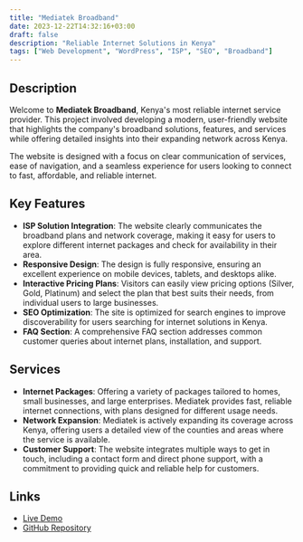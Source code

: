 ```yaml
---
title: "Mediatek Broadband"
date: 2023-12-22T14:32:16+03:00
draft: false
description: "Reliable Internet Solutions in Kenya"
tags: ["Web Development", "WordPress", "ISP", "SEO", "Broadband"]
---
```


## Description
Welcome to **Mediatek Broadband**, Kenya's most reliable internet service provider. This project involved developing a modern, user-friendly website that highlights the company's broadband solutions, features, and services while offering detailed insights into their expanding network across Kenya.

The website is designed with a focus on clear communication of services, ease of navigation, and a seamless experience for users looking to connect to fast, affordable, and reliable internet.

## Key Features

- **ISP Solution Integration**: The website clearly communicates the broadband plans and network coverage, making it easy for users to explore different internet packages and check for availability in their area.
- **Responsive Design**: The design is fully responsive, ensuring an excellent experience on mobile devices, tablets, and desktops alike.
- **Interactive Pricing Plans**: Visitors can easily view pricing options (Silver, Gold, Platinum) and select the plan that best suits their needs, from individual users to large businesses.
- **SEO Optimization**: The site is optimized for search engines to improve discoverability for users searching for internet solutions in Kenya.
- **FAQ Section**: A comprehensive FAQ section addresses common customer queries about internet plans, installation, and support.

## Services

- **Internet Packages**: Offering a variety of packages tailored to homes, small businesses, and large enterprises. Mediatek provides fast, reliable internet connections, with plans designed for different usage needs.
- **Network Expansion**: Mediatek is actively expanding its coverage across Kenya, offering users a detailed view of the counties and areas where the service is available.
- **Customer Support**: The website integrates multiple ways to get in touch, including a contact form and direct phone support, with a commitment to providing quick and reliable help for customers.

## Links

- [Live Demo](https://mediatekbroadband.com/)
- [GitHub Repository](https://github.com/Kallias254/mediatek-broadband)
